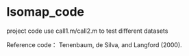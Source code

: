 # Isomap_code
project code
use call1.m/call2.m to test different datasets

Reference code： Tenenbaum, de Silva, and Langford (2000).
